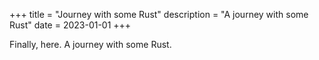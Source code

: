 +++
title = "Journey with some Rust"
description = "A journey with some Rust"
date = 2023-01-01
+++

Finally, here. A journey with some Rust.

